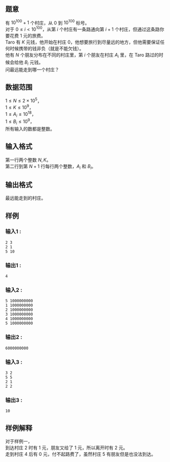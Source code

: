 ## 题意  

有 $10 ^ {100} + 1$ 个村庄，从 $0$ 到 $10^{100}$ 标号。         
对于 $0\le i < 10^{100}$，从第 $i$ 个村庄有一条路通向第 $i+1$ 个村庄，但通过这条路你要花费 $1$ 元的旅费。            
Taro 有 $K$ 元钱，他开始在村庄 $0$，他想要旅行到尽量远的地方，但他需要保证任何时候携带的钱非负（就是不能欠钱）。             
他有 $N$ 个朋友分布在不同的村庄里，第 $i$ 个朋友在村庄 $A_i$ 里，在 Taro 路过的时候会给他 $B_i$ 元钱。      
问最远能走到哪一个村庄？      

## 数据范围

$1\le N\le 2\times 10^5$，         
$1\le K\le 10^9$，             
$1\le A_i\le 10^{18}$，        
$1\le B_i\le 10^9$，     
所有输入的数都是整数。  

## 输入格式

第一行两个整数 $N,K$。        
第二行到第 $N+1$ 行每行两个整数，$A_i$ 和 $B_i$。
          
## 输出格式

最远能走到的村庄。 

## 样例

### 输入1 :
```
2 3
2 1
5 10
```

### 输出1 :
```
4
```

### 输入2 :
```
5 1000000000
1 1000000000
2 1000000000
3 1000000000
4 1000000000
5 1000000000
```

### 输出2 :
```
6000000000
```

### 输入3 :
```
3 2
5 5
2 1
2 2
```

### 输出3 :
```
10
```

## 样例解释

对于样例一，     
到达村庄 $2$ 时有 $1$ 元，朋友又给了 $1$ 元，所以离开时有 $2$ 元。        
走到村庄 $4$ 后有 $0$ 元，付不起路费了，虽然村庄 $5$ 有朋友但是也没法到达。
